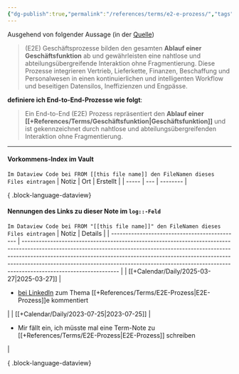```yaml
---
{"dg-publish":true,"permalink":"/references/terms/e2-e-prozess/","tags":["class/termNote"]}
---
```



Ausgehend von folgender Aussage (in der [Quelle](https://learning.sap.com/courses/introducing-sap-s-core-business-processes-sap-for-industries-and-the-sap-partner-network/understanding-sap-s-end-to-end-business-processes))
> (E2E) Geschäftsprozesse bilden den gesamten **Ablauf einer Geschäftsfunktion** ab und gewährleisten eine nahtlose und abteilungsübergreifende Interaktion ohne Fragmentierung. 
> Diese Prozesse integrieren Vertrieb, Lieferkette, Finanzen, Beschaffung und Personalwesen in einen kontinuierlichen und intelligenten Workflow und beseitigen Datensilos, Ineffizienzen und Engpässe.

**definiere ich End-to-End-Prozesse wie folgt**:
> Ein End-to-End (E2E) Prozess repräsentiert den **Ablauf einer [[+References/Terms/Geschäftsfunktion\|Geschäftsfunktion]]** und ist gekennzeichnet durch nahtlose und abteilungsübergreifenden Interaktion ohne Fragmentierung.

---
#### Vorkommens-Index im Vault
`Im Dataview Code bei FROM [[this file name]] den FileNamen dieses Files eintragen` 
| Notiz | Ort | Erstellt |
| ----- | --- | -------- |

{ .block-language-dataview}

#### Nennungen des Links zu dieser Note im `log::-Feld`
`Im Dataview Code bei FROM "[[this file name]]" den FileNamen dieses Files eintragen` 
| Notiz                                         | Details                                                                                                                                                                                                                                                                                                                                                    |
| --------------------------------------------- | ---------------------------------------------------------------------------------------------------------------------------------------------------------------------------------------------------------------------------------------------------------------------------------------------------------------------------------------------------------- |
| [[+Calendar/Daily/2025-03-27\|2025-03-27]] | <ul><li>[bei LinkedIn](https://www.linkedin.com/feed/update/urn:li:activity:7310581279303884800?commentUrn=urn%3Ali%3Acomment%3A%28activity%3A7310581279303884800%2C7310919722663829505%29&dashCommentUrn=urn%3Ali%3Afsd_comment%3A%287310919722663829505%2Curn%3Ali%3Aactivity%3A7310581279303884800%29) zum Thema [[+References/Terms/E2E-Prozess\|E2E-Prozess]]e kommentiert</li></ul> |
| [[+Calendar/Daily/2023-07-25\|2023-07-25]] | <ul><li>Mir fällt ein, ich müsste mal eine Term-Note zu  [[+References/Terms/E2E-Prozess\|E2E-Prozess]] schreiben</li></ul>                                                                                                                                                                                                                                                               |

{ .block-language-dataview}
